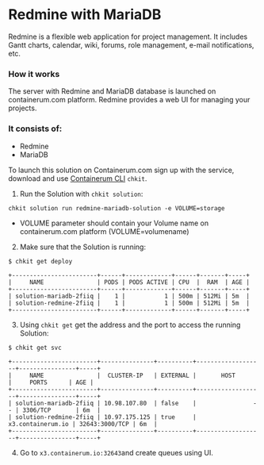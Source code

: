 # Redmine with MariaDB

Redmine is a flexible web application for project management. It includes Gantt charts, calendar, wiki, forums, role management, e-mail notifications, etc.

### How it works

The server with Redmine and MariaDB database is launched on containerum.com platform. Redmine provides a web UI for managing your projects.

### It consists of:

* Redmine
* MariaDB


To launch this solution on Containerum.com sign up with the service, download and use [Containerum CLI](https://github.com/containerum/chkit) `chkit`.

1. Run the Solution with `chkit solution`:
```
chkit solution run redmine-mariadb-solution -e VOLUME=storage
```
* VOLUME parameter should contain your Volume name on containerum.com platform (VOLUME=volumename)

2. Make sure that the Solution is running:
```
$ chkit get deploy

+------------------------+------+-------------+------+-------+-----+
|     NAME               | PODS | PODS ACTIVE | CPU  |  RAM  | AGE |
+------------------------+------+-------------+------+-------+-----+
| solution-mariadb-2fiiq |    1 |           1 | 500m | 512Mi | 5m  |
| solution-redmine-2fiiq |    1 |           1 | 500m | 512Mi | 5m  |
+------------------------+------+-------------+------+-------+-----+
```

3. Using `chkit get` get the address and the port to access the running Solution:
```
$ chkit get svc

+------------------------+---------------+----------+-------------------+----------------+-----+
|     NAME               |  CLUSTER-IP   | EXTERNAL |       HOST        |     PORTS      | AGE |
+------------------------+---------------+----------+-------------------+----------------+-----+
| solution-mariadb-2fiiq | 10.98.107.80  | false    |                -- | 3306/TCP       | 6m  |
| solution-redmine-2fiiq | 10.97.175.125 | true     | x3.containerum.io | 32643:3000/TCP | 6m  |
+------------------------+---------------+----------+-------------------+----------------+-----+
```
4. Go to `x3.containerum.io:32643`and create queues using UI.
